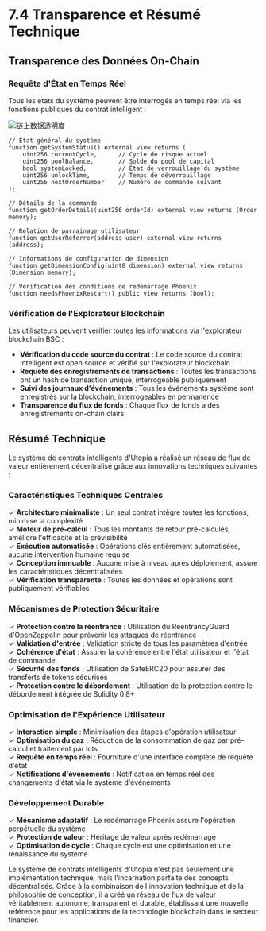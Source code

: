 # 7.4 Transparence et Résumé Technique

## Transparence des Données On-Chain

### Requête d'État en Temps Réel

Tous les états du système peuvent être interrogés en temps réel via les fonctions publiques du contrat intelligent :

![链上数据透明度](/images/图28.svg)

```solidity
// État général du système
function getSystemStatus() external view returns (
    uint256 currentCycle,      // Cycle de risque actuel
    uint256 poolBalance,       // Solde du pool de capital
    bool systemLocked,         // État de verrouillage du système
    uint256 unlockTime,        // Temps de déverrouillage
    uint256 nextOrderNumber    // Numéro de commande suivant
);

// Détails de la commande
function getOrderDetails(uint256 orderId) external view returns (Order memory);

// Relation de parrainage utilisateur
function getUserReferrer(address user) external view returns (address);

// Informations de configuration de dimension
function getDimensionConfig(uint8 dimension) external view returns (Dimension memory);

// Vérification des conditions de redémarrage Phoenix
function needsPhoenixRestart() public view returns (bool);
```

### Vérification de l'Explorateur Blockchain

Les utilisateurs peuvent vérifier toutes les informations via l'explorateur blockchain BSC :
- **Vérification du code source du contrat** : Le code source du contrat intelligent est open source et vérifié sur l'explorateur blockchain
- **Requête des enregistrements de transactions** : Toutes les transactions ont un hash de transaction unique, interrogeable publiquement
- **Suivi des journaux d'événements** : Tous les événements système sont enregistrés sur la blockchain, interrogeables en permanence
- **Transparence du flux de fonds** : Chaque flux de fonds a des enregistrements on-chain clairs

## Résumé Technique

Le système de contrats intelligents d'Utopia a réalisé un réseau de flux de valeur entièrement décentralisé grâce aux innovations techniques suivantes :

### Caractéristiques Techniques Centrales

✓ **Architecture minimaliste** : Un seul contrat intègre toutes les fonctions, minimise la complexité  
✓ **Moteur de pré-calcul** : Tous les montants de retour pré-calculés, améliore l'efficacité et la prévisibilité  
✓ **Exécution automatisée** : Opérations clés entièrement automatisées, aucune intervention humaine requise  
✓ **Conception immuable** : Aucune mise à niveau après déploiement, assure les caractéristiques décentralisées  
✓ **Vérification transparente** : Toutes les données et opérations sont publiquement vérifiables

### Mécanismes de Protection Sécuritaire

✓ **Protection contre la réentrance** : Utilisation du ReentrancyGuard d'OpenZeppelin pour prévenir les attaques de réentrance  
✓ **Validation d'entrée** : Validation stricte de tous les paramètres d'entrée  
✓ **Cohérence d'état** : Assurer la cohérence entre l'état utilisateur et l'état de commande  
✓ **Sécurité des fonds** : Utilisation de SafeERC20 pour assurer des transferts de tokens sécurisés  
✓ **Protection contre le débordement** : Utilisation de la protection contre le débordement intégrée de Solidity 0.8+

### Optimisation de l'Expérience Utilisateur

✓ **Interaction simple** : Minimisation des étapes d'opération utilisateur  
✓ **Optimisation du gaz** : Réduction de la consommation de gaz par pré-calcul et traitement par lots  
✓ **Requête en temps réel** : Fourniture d'une interface complète de requête d'état  
✓ **Notifications d'événements** : Notification en temps réel des changements d'état via le système d'événements

### Développement Durable

✓ **Mécanisme adaptatif** : Le redémarrage Phoenix assure l'opération perpétuelle du système  
✓ **Protection de valeur** : Héritage de valeur après redémarrage  
✓ **Optimisation de cycle** : Chaque cycle est une optimisation et une renaissance du système

Le système de contrats intelligents d'Utopia n'est pas seulement une implémentation technique, mais l'incarnation parfaite des concepts décentralisés. Grâce à la combinaison de l'innovation technique et de la philosophie de conception, il a créé un réseau de flux de valeur véritablement autonome, transparent et durable, établissant une nouvelle référence pour les applications de la technologie blockchain dans le secteur financier.